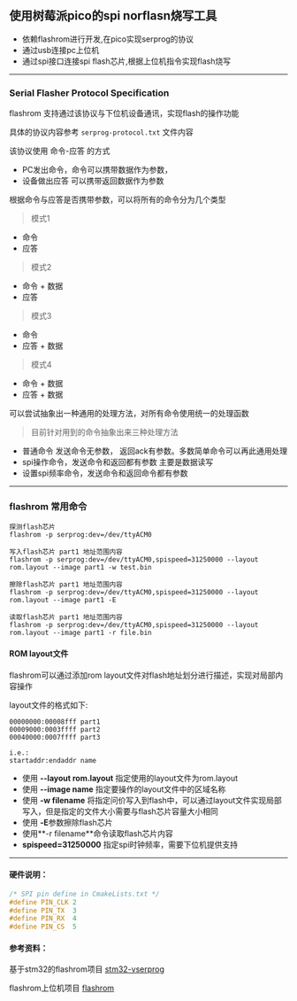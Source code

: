 ## 使用树莓派pico的spi norflasn烧写工具

- 依赖flashrom进行开发,在pico实现serprog的协议
- 通过usb连接pc上位机
- 通过spi接口连接spi flash芯片,根据上位机指令实现flash烧写

---

### Serial Flasher Protocol Specification
flashrom 支持通过该协议与下位机设备通讯，实现flash的操作功能

具体的协议内容参考 `serprog-protocol.txt` 文件内容

该协议使用 命令-应答 的方式
- PC发出命令，命令可以携带数据作为参数，
- 设备做出应答 可以携带返回数据作为参数

根据命令与应答是否携带参数，可以将所有的命令分为几个类型

> 模式1
- 命令
- 应答

> 模式2
- 命令 + 数据
- 应答

> 模式3
- 命令
- 应答 + 数据

> 模式4
- 命令 + 数据
- 应答 + 数据

可以尝试抽象出一种通用的处理方法，对所有命令使用统一的处理函数

> 目前针对用到的命令抽象出来三种处理方法

- 普通命令 发送命令无参数， 返回ack有参数。多数简单命令可以再此通用处理
- spi操作命令，发送命令和返回都有参数 主要是数据读写
- 设置spi频率命令，发送命令和返回命令都有参数

---

### flashrom 常用命令

```shell
探测flash芯片
flashrom -p serprog:dev=/dev/ttyACM0

写入flash芯片 part1 地址范围内容
flashrom -p serprog:dev=/dev/ttyACM0,spispeed=31250000 --layout rom.layout --image part1 -w test.bin

擦除flash芯片 part1 地址范围内容
flashrom -p serprog:dev=/dev/ttyACM0,spispeed=31250000 --layout rom.layout --image part1 -E

读取flash芯片 part1 地址范围内容
flashrom -p serprog:dev=/dev/ttyACM0,spispeed=31250000 --layout rom.layout --image part1 -r file.bin
```


#### ROM layout文件

flashrom可以通过添加rom layout文件对flash地址划分进行描述，实现对局部内容操作

layout文件的格式如下:
```
00000000:00008fff part1
00009000:0003ffff part2
00040000:0007ffff part3

i.e.:
startaddr:endaddr name
```

- 使用 **--layout rom.layout** 指定使用的layout文件为rom.layout
- 使用 **--image name**  指定要操作的layout文件中的区域名称
- 使用 **-w filename** 将指定问价写入到flash中，可以通过layout文件实现局部写入，但是指定的文件大小需要与flash芯片容量大小相同
- 使用 **-E**参数擦除flash芯片
- 使用**-r filename**命令读取flash芯片内容
- **spispeed=31250000** 指定spi时钟频率，需要下位机提供支持

---

#### 硬件说明：

```c
/* SPI pin define in CmakeLists.txt */
#define PIN_CLK 2
#define PIN_TX  3
#define PIN_RX  4
#define PIN_CS  5
```

#### 参考资料：

基于stm32的flashrom项目   [stm32-vserprog](https://github.com/dword1511/stm32-vserprog)

flashrom上位机项目   [flashrom](https://github.com/flashrom/flashrom)